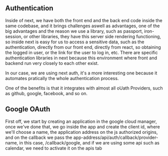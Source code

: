 ## Authentication

Inside of next, we have both the front end and the back end code inside the same codebase, and it brings challenges aswell
as advantages, one of the big advantages and the reason we use a library, such as passport, iron-session, or other libraries,
they have this server side rendering functioning, so inside next is easy for us to access a sensitive data, such as the
authentication, directly from our front end, directly from react, so obtaining the logged in user, or the link for the user
to log in, etc. There are specific authentication libraries in next because this environment where front and backend run
very closely to each other exist. 

In our case, we are using next auth, it's a more interesting one because it automates pratically the whole authentication
process.

One of the benefits is that it integrates with almost all oUath Providers, such as github, google, facebook, and so on.

## Google OAuth

First off, we start by creating an application in the google cloud manager, once we've done that, we go inside the app
and create the client id, where we'll choose a name, the application address on the js authorized origins, and on the
callback we pass the app-address/api/auth/callback/provider-name, in this case, /callback/google, and if we are using some
api such as calendar, we need to activate it on the apis tab



